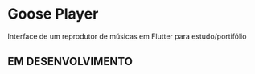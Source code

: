 # Goose Player

Interface de um reprodutor de músicas em Flutter para estudo/portifólio

## EM DESENVOLVIMENTO
